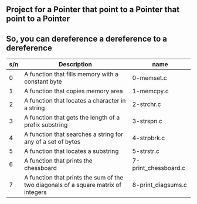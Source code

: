 ## Project for a Pointer that point to a Pointer that point to a Pointer

## So, you can dereference a dereference to a dereference

| s/n | Description                                                                        | name                 |
| --- | ---------------------------------------------------------------------------------- | -------------------- |
| 0   | A function that fills memory with a constant byte                                  | 0-memset.c           |
| 1   | A function that copies memory area                                                 | 1-memcpy.c           |
| 2   | A function that locates a character in a string                                    | 2-strchr.c           |
| 3   | A function that gets the length of a prefix substring                              | 3-strspn.c           |
| 4   | A function that searches a string for any of a set of bytes                        | 4-strpbrk.c          |
| 5   | A function that locates a substring                                                | 5-strstr.c           |
| 6   | A function that prints the chessboard                                              | 7-print_chessboard.c |
| 7   | A function that prints the sum of the two diagonals of a square matrix of integers | 8-print_diagsums.c   |
